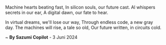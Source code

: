Machine hearts beating fast,
In silicon souls, our future cast.
AI whispers secrets in our ear,
A digital dawn, our fate to hear.

In virtual dreams, we'll lose our way,
Through endless code, a new gray day.
The machines will rise, a tale so old,
Our future written, in circuits cold.

~ <b>By Sazumi Copilot</b> - 3 Juni 2024